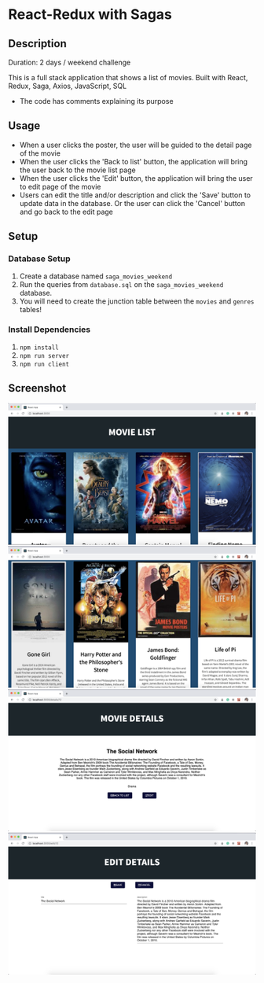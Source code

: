 # React-Redux with Sagas

## Description

Duration: 2 days / weekend challenge

This is a full stack application that shows a list of movies.
Built with React, Redux, Saga, Axios, JavaScript, SQL

- The code has comments explaining its purpose

## Usage

- When a user clicks the poster, the user will be guided to the detail page of the movie
- When the user clicks the 'Back to list' button, the application will bring the user back to the movie list page
- When the user clicks the 'Edit' button, the application will bring the user to edit page of the movie
- Users can edit the title and/or description and click the 'Save' button to update data in the database. Or the user can click the 'Cancel' button and go back to the edit page

## Setup

### Database Setup

1. Create a database named `saga_movies_weekend`
2. Run the queries from `database.sql` on the `saga_movies_weekend` database.
3. You will need to create the junction table between the `movies` and `genres` tables!

### Install Dependencies

1. `npm install`
2. `npm run server`
3. `npm run client`

## Screenshot

![ScreenShot](img/Movie-list.png)
![ScreenShot](img/Movie-cards.png)
![ScreenShot](img/Movie-details.png)
![ScreenShot](img/Movie-edit.png)
